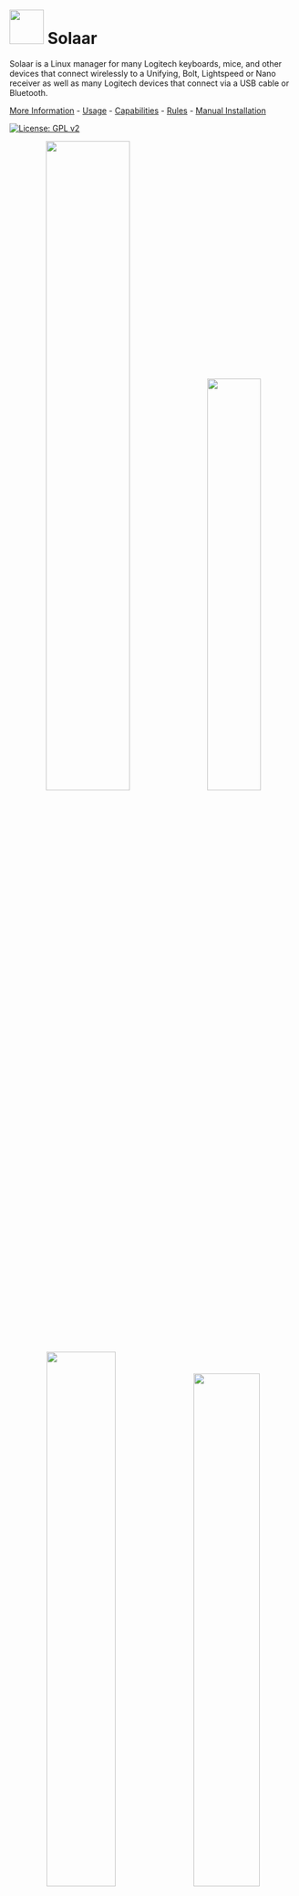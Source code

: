 # <img src="https://pwr-solaar.github.io/Solaar/assets/solaar.svg" width="60px"/> Solaar

Solaar is a Linux manager for many Logitech keyboards, mice, and other devices
that connect wirelessly to a Unifying, Bolt, Lightspeed or Nano receiver
as well as many Logitech devices that connect via a USB cable or Bluetooth.


<a href="https://pwr-solaar.github.io/Solaar/index">More Information</a> -
<a href="https://pwr-solaar.github.io/Solaar/usage">Usage</a> -
<a href="https://pwr-solaar.github.io/Solaar/capabilities">Capabilities</a> -
<a href="https://pwr-solaar.github.io/Solaar/rules">Rules</a> -
<a href="https://pwr-solaar.github.io/Solaar/installation">Manual Installation</a>


[![License: GPL v2](https://img.shields.io/badge/License-GPL%20v2+-blue.svg)](../LICENSE.txt)

<p align="center">
<img src="https://pwr-solaar.github.io/Solaar/Solaar-main-window-multiple.png" width="54%"/>
  &#160;
<img src="https://pwr-solaar.github.io/Solaar/Solaar-main-window-receiver.png" width="43%"/>
</p>

<p align="center">
<img src="https://pwr-solaar.github.io/Solaar/Solaar-main-window-back-divert.png" width="49%"/>
  &#160;
<img src="https://pwr-solaar.github.io/Solaar/Solaar-rule-editor.png" width="48%"/>
</p>

Solaar supports:
- pairing/unpairing of devices with receivers
- configuring device settings
- custom button configuration
- running rules in response to special messages from devices

For more information see
    <a href="https://pwr-solaar.github.io/Solaar/index">the main Solaar documentation page.</a> -


## Installation Packages

Up-to-date prebuilt packages are available for some Linux distros
(e.g., Fedora) in their standard repositories.
If a recent version of Solaar is not
available from the standard repositories for your distribution, you can try
one of these packages:

- Arch solaar package in the [extra repository][arch]
- Ubuntu/Kubuntu package in [Solaar stable ppa][ppa stable]
- NixOS Flake package in [Svenum/Solaar-Flake][nix flake]

Solaar is available from some other repositories
but may be several versions behind the current version:

- a [Debian package][debian], courtesy of Stephen Kitt
- a Ubuntu package is available from [universe repository][ubuntu universe repository]
- a [Gentoo package][gentoo], courtesy of Carlos Silva and Tim Harder
- a [Mageia package][mageia], courtesy of David Geiger

[ppa stable]: https://launchpad.net/~solaar-unifying/+archive/ubuntu/stable
[arch]: https://www.archlinux.org/packages/extra/any/solaar/
[gentoo]: https://packages.gentoo.org/packages/app-misc/solaar
[mageia]: http://mageia.madb.org/package/show/release/cauldron/application/0/name/solaar
[ubuntu universe repository]: http://packages.ubuntu.com/search?keywords=solaar&searchon=names&suite=all&section=all
[nix flake]: https://github.com/Svenum/Solaar-Flake
[debian]: https://packages.debian.org/search?keywords=solaar&searchon=names&suite=all&section=all
